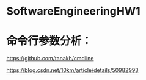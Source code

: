 # SoftwareEngineeringHW1





# 命令行参数分析：

https://github.com/tanakh/cmdline

https://blog.csdn.net/10km/article/details/50982993